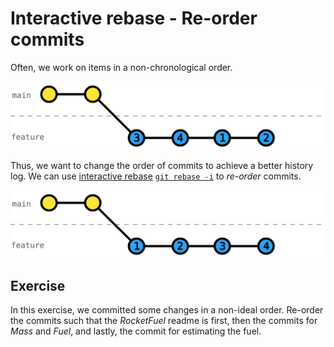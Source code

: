 # Interactive rebase - Re-order commits

Often, we work on items in a non-chronological order. 

![](../resources/main-feature-out-of-order.svg)

Thus, we want to change the order of commits to achieve a better history log. We can use [interactive rebase](https://git-scm.com/docs/git-rebase#_interactive_mode) [`git rebase -i`](https://git-scm.com/docs/git-rebase#Documentation/git-rebase.txt--i) to _re-order_ commits.

![](../resources/main-feature-in-order.svg)

## Exercise

In this exercise, we committed some changes in a non-ideal order. Re-order the commits such that the _RocketFuel_ readme is first, then the commits for _Mass_ and _Fuel_, and lastly, the commit for estimating the fuel. 